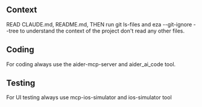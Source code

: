 ## Context

READ CLAUDE.md, README.md, THEN run git ls-files and eza --git-ignore --tree to understand the context of the project don't read any other files.

## Coding

For coding always use the aider-mcp-server and aider_ai_code tool.

## Testing

For UI testing always use mcp-ios-simulator and ios-simulator tool

